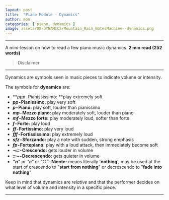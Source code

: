 ```yaml
---
layout: post
title:  "Piano Module - Dynamics"
author: mon
categories: [ piano, dynamics ]
image: assets/08-DYNAMICS/Mountain_Rain_NotesMachine--dynamics.png
---
```

---

A mini-lesson on how to read a few piano music dynamics. **2 min read (252 words)**

> Disclaimer

---

Dynamics are symbols seen in music pieces to indicate volume or intensity.

The symbols for **dynamics** are:

- **_ppp_ - Pianississimo: **play extremely soft
- **_pp_ - Pianissimo:** play very soft
- **_p_ - Piano:** play soft, louder than pianissimo
- **_mp_ - Mezzo piano:** play moderately soft, louder than piano
- **_mf_ - Mezzo forte:** play moderately loud, softer than forte
- **_f_ - Forte:** play loud
- **_ff_ - Fortissimo:** play very loud
- **_fff_ - Fortississimo:** play extremely loud
- **_sfz_ - Sforzando:** play a note with sudden, strong emphasis
- **_fp_ - Fortepiano:** play with a loud attack, then immediately become soft
- **𝆒 - Crescendo:** gets louder in volume
- **𝆓 - Decrescendo:** gets quieter in volume
- **_"n"_** or _"ø"_ or _"○"_ - **Niente:** means literally '**nothing**', may be used at the start of crescendo to "**start from nothing**" or decrescendo to "**fade into nothing**"

Keep in mind that dynamics are _relative_ and that the performer decides on what level of volume and intensity in a specific piece.

---
